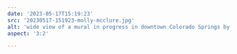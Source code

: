```yaml
---
date: '2023-05-17T15:19:23'
src: '20230517-151923-molly-mcclure.jpg'
alt: 'wide view of a mural in progress in downtown Colorado Springs by Molly McClure, from across the street'
aspect: '3:2'

---
```

